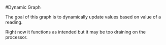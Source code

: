 #Dynamic Graph

The goal of this graph is to dynamically update values based on value of a reading.

Right now it functions as intended but it may be too draining on the processor.